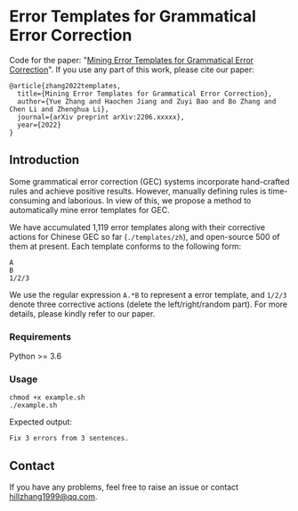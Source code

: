 # Error Templates for Grammatical Error Correction
Code for the paper: "[Mining Error Templates for Grammatical Error Correction](arxiv.com)". If you use any part of this work, please cite our paper:
```
@article{zhang2022templates,
  title={Mining Error Templates for Grammatical Error Correction}, 
  author={Yue Zhang and Haochen Jiang and Zuyi Bao and Bo Zhang and Chen Li and Zhenghua Li},
  journal={arXiv preprint arXiv:2206.xxxxx},
  year={2022}
}
```

## Introduction
Some grammatical error correction (GEC) systems incorporate hand-crafted rules and achieve positive results. However, manually defining rules is time-consuming and laborious. In view of this, we propose a method to automatically mine error templates for GEC. 

We have accumulated 1,119 error templates along with their corrective actions for Chinese GEC so far (`./templates/zh`), and open-source 500 of them at present. Each template conforms to the following form:

```
A
B
1/2/3
```

We use the regular expression `A.*B` to represent a error template, and `1/2/3` denote three corrective actions (delete the left/right/random part). For more details, please kindly refer to our paper.

### Requirements

Python >= 3.6

### Usage

```
chmod +x example.sh
./example.sh
```

Expected output:

```
Fix 3 errors from 3 sentences.
```

## Contact
If you have any problems, feel free to raise an issue or contact [hillzhang1999@qq.com](mailto:hillzhang1999@qq.com).
